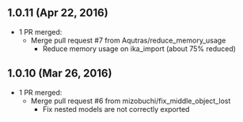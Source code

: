 ## 1.0.11 (Apr 22, 2016) ##

* 1 PR merged:
  * Merge pull request #7 from Aqutras/reduce_memory_usage
    * Reduce memory usage on ika_import (about 75% reduced)

## 1.0.10 (Mar 26, 2016) ##

* 1 PR merged:
  * Merge pull request #6 from mizobuchi/fix_middle_object_lost
    * Fix nested models are not correctly exported
